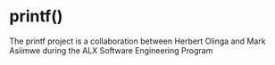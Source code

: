 # printf()


The printf project is a collaboration between Herbert Olinga and Mark Asiimwe during the ALX Software Engineering Program